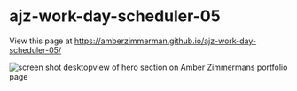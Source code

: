# ajz-work-day-scheduler-05

View this page at https://amberzimmerman.github.io/ajz-work-day-scheduler-05/

![screen shot desktopview of hero section on Amber Zimmermans portfolio page](/assets/images/ScreenShot2022-01-30at10.55.23PM.png)